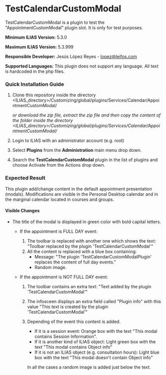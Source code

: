 # TestCalendarCustomModal

TestCalendarCustomModal is a plugin to test the "AppointmentCustomModal" plugin slot. It is only for test purposes.

**Minimum ILIAS Version:**
5.3.0

**Maximum ILIAS Version:**
5.3.999

**Responsible Developer:**
Jesús López Reyes - lopez@leifos.com

**Supported Languages:**
This plugin does not support any language. All text is hardcoded in the php files. 

### Quick Installation Guide
1. Clone this repository inside the directory <ILIAS_directory>/Customizing/global/plugins/Services/Calendar/AppointmentCustomModal/
   
    _or download the zip file, extract the zip file and then copy the content of the folder inside the directory <ILIAS_directory>/Customizing/global/plugins/Services/Calendar/AppointmentCustomModal/_   
2. Login to ILIAS with an administrator account (e.g. root)
3. Select **Plugins** from the **Administration** main menu drop down.
4. Search the **TestCalendarCustomModal** plugin in the list of plugins and choose Activate from the Actions drop down.


### Expected Result

This plugin add/change content in the default appointment presentation (modals).
Modifications are visible in the Personal Desktop calendar and in the marginal calendar located in courses and groups.

#### Visible Changes

- The title of the modal is displayed in green color with bold capital letters.
	
	- If the appointment is FULL DAY event:

		1. The toolbar is replaced with another one which shows the text: "Toolbar replaced by the plugin 'TestCalendarCustomModal'"
		2. All the content is replaced with a blue box containing:
			- Message: "The plugin 'TestCalendarCustomModalPlugin' replaces the content of full day events."
			- Random image.

	- If the appointment is NOT FULL DAY event:
		1. The toolbar contains an extra text: "Text added by the plugin 'TestCalendarCustomModal'"
		2. The infosceen displays an extra field called "Plugin info" with this value "This text is created by the plugin 'TestCalendarCustomModal'"
		3. Depending of the event this content is added.
			
			- If it is a session event: Orange box with the text "This modal contains Session Information".
			- If it is another kind of ILIAS object: Light green box with the text "This modal contains Object info"
			- If it is not an ILIAS object (e.g. consultation hours): Light blue box with the text "This modal doesn't contain Object info"

			In all the cases a random image is added just below the text.

